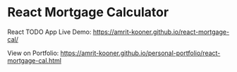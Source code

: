 # React Mortgage Calculator

React TODO App
Live Demo: https://amrit-kooner.github.io/react-mortgage-cal/

View on Portfolio: https://amrit-kooner.github.io/personal-portfolio/react-mortgage-cal.html

